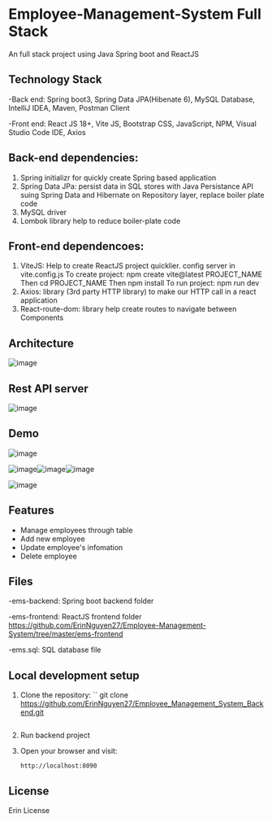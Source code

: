 # Employee-Management-System Full Stack
An full stack project using Java Spring boot and ReactJS

## Technology Stack
-Back end: Spring boot3, Spring Data JPA(Hibenate 6), MySQL Database, IntelliJ IDEA, Maven, Postman Client

-Front end: React JS 18+, Vite JS, Bootstrap CSS, JavaScript, NPM, Visual Studio Code IDE, Axios

## Back-end dependencies:
1. Spring initializr for quickly create Spring based application
2. Spring Data JPa: persist data  in SQL stores with Java Persistance API suing Spring Data and Hibernate on Repository layer, replace boiler plate code
3. MySQL driver
4. Lombok library help to reduce boiler-plate code

## Front-end dependencoes:
1. ViteJS: Help to create ReactJS project quicklier. config server in vite.config.js
   To create project: npm create vite@latest PROJECT_NAME
   Then cd PROJECT_NAME
   Then npm install
   To run project: npm run dev
3. Axios: library (3rd party HTTP library) to make our HTTP call in a react application
4. React-route-dom: library help create routes to navigate between Components

## Architecture

![image](https://github.com/user-attachments/assets/b8a009ab-ead4-4ccf-be45-595c137ff882)

## Rest API server

![image](https://github.com/user-attachments/assets/20971147-c2cb-4d8c-b1dd-ef95883aea07)


## Demo
![image](https://github.com/user-attachments/assets/875e3558-199d-4bb9-a269-027b648972f1)

![image](https://github.com/user-attachments/assets/d2899eb3-553c-44c3-8c21-b887133f7e4c)![image](https://github.com/user-attachments/assets/d2b452d4-180b-40bf-855a-b4cf56a8f325)![image](https://github.com/user-attachments/assets/f37533b7-ae08-484b-ac76-ab79b7ca0dd6)

![image](https://github.com/user-attachments/assets/3def9545-3de4-4ce8-b3f2-83222e935f5e)

## Features

- Manage employees through table
- Add new employee
- Update employee's infomation
- Delete employee

## Files
-ems-backend: Spring boot backend folder

-ems-frontend: ReactJS frontend folder https://github.com/ErinNguyen27/Employee-Management-System/tree/master/ems-frontend

-ems.sql: SQL database file

## Local development setup

1. Clone the repository:
   ``
   git clone https://github.com/ErinNguyen27/Employee_Management_System_Backend.git
   
   ```
2. Run backend project

5. Open your browser and visit:
   ```
   http://localhost:8090
   ```

## License

Erin License
